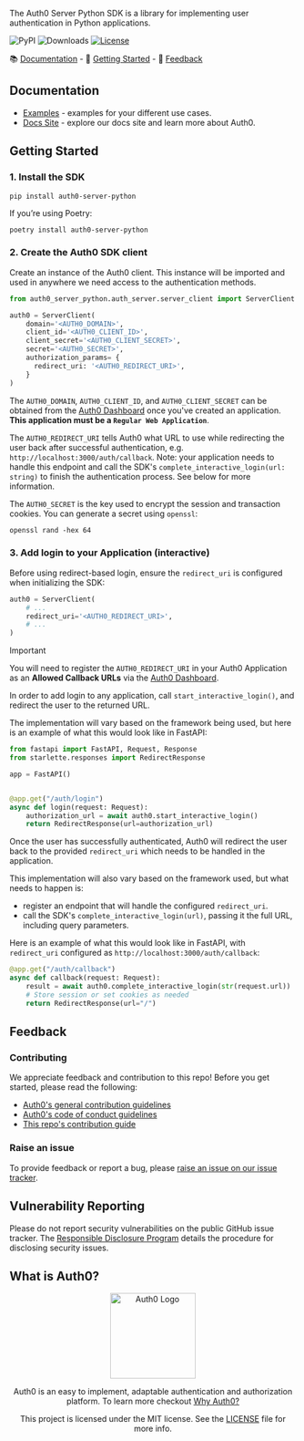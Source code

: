 The Auth0 Server Python SDK is a library for implementing user authentication in Python applications.

![PyPI](https://img.shields.io/pypi/v/auth0-server-python) ![Downloads](https://img.shields.io/pypi/dw/auth0-server-python) [![License](https://img.shields.io/:license-MIT-blue.svg?style=flat)](https://opensource.org/licenses/MIT)

📚 [Documentation](#documentation) - 🚀 [Getting Started](#getting-started) - 💬 [Feedback](#feedback)

## Documentation

- [Examples](https://github.com/auth0/auth0-server-python/blob/main/examples) - examples for your different use cases.
- [Docs Site](https://auth0.com/docs) - explore our docs site and learn more about Auth0.

## Getting Started

### 1. Install the SDK

```shell
pip install auth0-server-python
```

If you’re using Poetry:

```shell
poetry install auth0-server-python
```

### 2. Create the Auth0 SDK client

Create an instance of the Auth0 client. This instance will be imported and used in anywhere we need access to the authentication methods.


```python
from auth0_server_python.auth_server.server_client import ServerClient

auth0 = ServerClient(
    domain='<AUTH0_DOMAIN>',
    client_id='<AUTH0_CLIENT_ID>',
    client_secret='<AUTH0_CLIENT_SECRET>',
    secret='<AUTH0_SECRET>',
    authorization_params= {
      redirect_uri: '<AUTH0_REDIRECT_URI>',
    }
)
```

The `AUTH0_DOMAIN`, `AUTH0_CLIENT_ID`, and `AUTH0_CLIENT_SECRET` can be obtained from the [Auth0 Dashboard](https://manage.auth0.com) once you've created an application. **This application must be a `Regular Web Application`**.

The `AUTH0_REDIRECT_URI` tells Auth0 what URL to use while redirecting the user back after successful authentication, e.g. `http://localhost:3000/auth/callback`. Note: your application needs to handle this endpoint and call the SDK's `complete_interactive_login(url: string)` to finish the authentication process. See below for more information.

The `AUTH0_SECRET` is the key used to encrypt the session and transaction cookies. You can generate a secret using `openssl`:

```shell
openssl rand -hex 64
```

### 3. Add login to your Application (interactive)

Before using redirect-based login, ensure the `redirect_uri` is configured when initializing the SDK:

```python
auth0 = ServerClient(
    # ...
    redirect_uri='<AUTH0_REDIRECT_URI>',
    # ...
)
```

> [!IMPORTANT]  
> You will need to register the `AUTH0_REDIRECT_URI` in your Auth0 Application as an **Allowed Callback URLs** via the [Auth0 Dashboard](https://manage.auth0.com).

In order to add login to any application, call `start_interactive_login()`, and redirect the user to the returned URL.

The implementation will vary based on the framework being used, but here is an example of what this would look like in FastAPI:

```python
from fastapi import FastAPI, Request, Response
from starlette.responses import RedirectResponse

app = FastAPI()


@app.get("/auth/login")
async def login(request: Request):
    authorization_url = await auth0.start_interactive_login()
    return RedirectResponse(url=authorization_url)
```

Once the user has successfully authenticated, Auth0 will redirect the user back to the provided `redirect_uri` which needs to be handled in the application.

This implementation will also vary based on the framework used, but what needs to happen is:

- register an endpoint that will handle the configured `redirect_uri`.
- call the SDK's `complete_interactive_login(url)`, passing it the full URL, including query parameters.

Here is an example of what this would look like in FastAPI, with `redirect_uri` configured as `http://localhost:3000/auth/callback`:

```python
@app.get("/auth/callback")
async def callback(request: Request):
    result = await auth0.complete_interactive_login(str(request.url))
    # Store session or set cookies as needed
    return RedirectResponse(url="/")
```

## Feedback

### Contributing

We appreciate feedback and contribution to this repo! Before you get started, please read the following:

- [Auth0's general contribution guidelines](https://github.com/auth0/open-source-template/blob/master/GENERAL-CONTRIBUTING.md)
- [Auth0's code of conduct guidelines](https://github.com/auth0/open-source-template/blob/master/CODE-OF-CONDUCT.md)
- [This repo's contribution guide](./CONTRIBUTING.md)

### Raise an issue

To provide feedback or report a bug, please [raise an issue on our issue tracker](https://github.com/auth0/auth0-server-python/issues).

## Vulnerability Reporting

Please do not report security vulnerabilities on the public GitHub issue tracker. The [Responsible Disclosure Program](https://auth0.com/responsible-disclosure-policy) details the procedure for disclosing security issues.

## What is Auth0?

<p align="center">
  <picture>
    <source media="(prefers-color-scheme: dark)" srcset="https://cdn.auth0.com/website/sdks/logos/auth0_dark_mode.png" width="150">
    <source media="(prefers-color-scheme: light)" srcset="https://cdn.auth0.com/website/sdks/logos/auth0_light_mode.png" width="150">
    <img alt="Auth0 Logo" src="https://cdn.auth0.com/website/sdks/logos/auth0_light_mode.png" width="150">
  </picture>
</p>
<p align="center">
  Auth0 is an easy to implement, adaptable authentication and authorization platform. To learn more checkout <a href="https://auth0.com/why-auth0">Why Auth0?</a>
</p>
<p align="center">
  This project is licensed under the MIT license. See the <a href="https://github.com/auth0/auth0-server-python/blob/main/LICENSE"> LICENSE</a> file for more info.
</p>